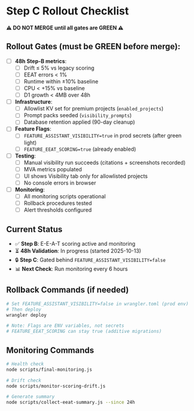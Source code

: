 # Step C Rollout Checklist

**⚠️ DO NOT MERGE until all gates are GREEN ⚠️**

## Rollout Gates (must be GREEN before merge):

- [ ] **48h Step-B metrics**: 
  - [ ] Drift ≤ 5% vs legacy scoring
  - [ ] EEAT errors < 1%
  - [ ] Runtime within ±10% baseline
  - [ ] CPU < +15% vs baseline
  - [ ] D1 growth < 4MB over 48h

- [ ] **Infrastructure**:
  - [ ] Allowlist KV set for premium projects (`enabled_projects`)
  - [ ] Prompt packs seeded (`visibility_prompts`)
  - [ ] Database retention applied (90-day cleanup)

- [ ] **Feature Flags**:
  - [ ] `FEATURE_ASSISTANT_VISIBILITY=true` in prod secrets (after green light)
  - [ ] `FEATURE_EEAT_SCORING=true` (already enabled)

- [ ] **Testing**:
  - [ ] Manual visibility run succeeds (citations + screenshots recorded)
  - [ ] MVA metrics populated
  - [ ] UI shows Visibility tab only for allowlisted projects
  - [ ] No console errors in browser

- [ ] **Monitoring**:
  - [ ] All monitoring scripts operational
  - [ ] Rollback procedures tested
  - [ ] Alert thresholds configured

## Current Status

- ✅ **Step B**: E-E-A-T scoring active and monitoring
- ⏳ **48h Validation**: In progress (started 2025-10-13)
- 🔒 **Step C**: Gated behind `FEATURE_ASSISTANT_VISIBILITY=false`
- 📊 **Next Check**: Run monitoring every 6 hours

## Rollback Commands (if needed)

```bash
# Set FEATURE_ASSISTANT_VISIBILITY=false in wrangler.toml (prod env)
# Then deploy
wrangler deploy

# Note: Flags are ENV variables, not secrets
# FEATURE_EEAT_SCORING can stay true (additive migrations)
```

## Monitoring Commands

```bash
# Health check
node scripts/final-monitoring.js

# Drift check  
node scripts/monitor-scoring-drift.js

# Generate summary
node scripts/collect-eeat-summary.js --since 24h
```
